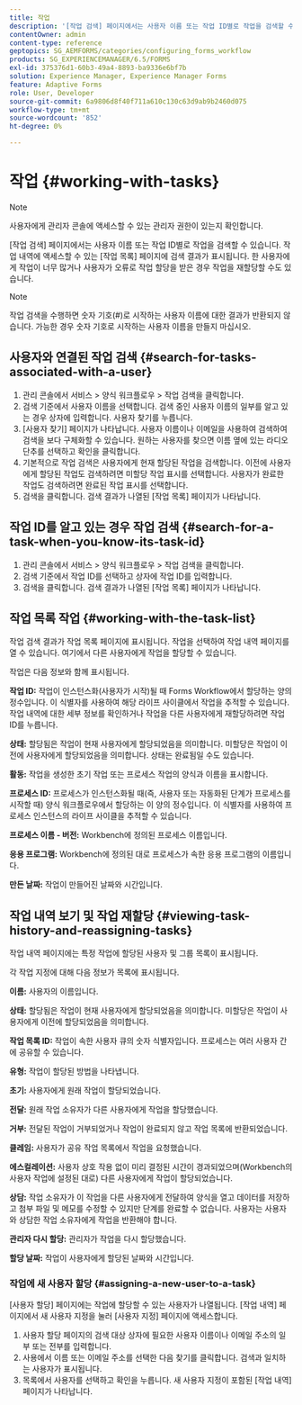 ```yaml
---
title: 작업
description: '[작업 검색] 페이지에서는 사용자 이름 또는 작업 ID별로 작업을 검색할 수 있습니다. 작업 작업에 대해 자세히 알아봅니다.'
contentOwner: admin
content-type: reference
geptopics: SG_AEMFORMS/categories/configuring_forms_workflow
products: SG_EXPERIENCEMANAGER/6.5/FORMS
exl-id: 375376d1-60b3-49a4-8893-ba9336e6bf7b
solution: Experience Manager, Experience Manager Forms
feature: Adaptive Forms
role: User, Developer
source-git-commit: 6a9806d8f40f711a610c130c63d9ab9b2460d075
workflow-type: tm+mt
source-wordcount: '852'
ht-degree: 0%

---
```


# 작업 {#working-with-tasks}

>[!NOTE]
> 
> 사용자에게 관리자 콘솔에 액세스할 수 있는 관리자 권한이 있는지 확인합니다.

[작업 검색] 페이지에서는 사용자 이름 또는 작업 ID별로 작업을 검색할 수 있습니다. 작업 내역에 액세스할 수 있는 [작업 목록] 페이지에 검색 결과가 표시됩니다. 한 사용자에게 작업이 너무 많거나 사용자가 오류로 작업 할당을 받은 경우 작업을 재할당할 수도 있습니다.

>[!NOTE]
>
>작업 검색을 수행하면 숫자 기호(#)로 시작하는 사용자 이름에 대한 결과가 반환되지 않습니다. 가능한 경우 숫자 기호로 시작하는 사용자 이름을 만들지 마십시오.

## 사용자와 연결된 작업 검색 {#search-for-tasks-associated-with-a-user}

1. 관리 콘솔에서 서비스 > 양식 워크플로우 > 작업 검색을 클릭합니다.
1. 검색 기준에서 사용자 이름을 선택합니다. 검색 중인 사용자 이름의 일부를 알고 있는 경우 상자에 입력합니다. 사용자 찾기를 누릅니다.
1. [사용자 찾기] 페이지가 나타납니다. 사용자 이름이나 이메일을 사용하여 검색하여 검색을 보다 구체화할 수 있습니다. 원하는 사용자를 찾으면 이름 옆에 있는 라디오 단추를 선택하고 확인을 클릭합니다.
1. 기본적으로 작업 검색은 사용자에게 현재 할당된 작업을 검색합니다. 이전에 사용자에게 할당된 작업도 검색하려면 미할당 작업 표시를 선택합니다. 사용자가 완료한 작업도 검색하려면 완료된 작업 표시를 선택합니다.
1. 검색을 클릭합니다. 검색 결과가 나열된 [작업 목록] 페이지가 나타납니다.

## 작업 ID를 알고 있는 경우 작업 검색 {#search-for-a-task-when-you-know-its-task-id}

1. 관리 콘솔에서 서비스 > 양식 워크플로우 > 작업 검색을 클릭합니다.
1. 검색 기준에서 작업 ID를 선택하고 상자에 작업 ID를 입력합니다.
1. 검색을 클릭합니다. 검색 결과가 나열된 [작업 목록] 페이지가 나타납니다.

## 작업 목록 작업 {#working-with-the-task-list}

작업 검색 결과가 작업 목록 페이지에 표시됩니다. 작업을 선택하여 작업 내역 페이지를 열 수 있습니다. 여기에서 다른 사용자에게 작업을 할당할 수 있습니다.

작업은 다음 정보와 함께 표시됩니다.

**작업 ID:** 작업이 인스턴스화(사용자가 시작)될 때 Forms Workflow에서 할당하는 양의 정수입니다. 이 식별자를 사용하여 해당 라이프 사이클에서 작업을 추적할 수 있습니다. 작업 내역에 대한 세부 정보를 확인하거나 작업을 다른 사용자에게 재할당하려면 작업 ID를 누릅니다.

**상태:** 할당됨은 작업이 현재 사용자에게 할당되었음을 의미합니다. 미할당은 작업이 이전에 사용자에게 할당되었음을 의미합니다. 상태는 완료됨일 수도 있습니다.

**활동:** 작업을 생성한 초기 작업 또는 프로세스 작업의 양식과 이름을 표시합니다.

**프로세스 ID:** 프로세스가 인스턴스화될 때(즉, 사용자 또는 자동화된 단계가 프로세스를 시작할 때) 양식 워크플로우에서 할당하는 이 양의 정수입니다. 이 식별자를 사용하여 프로세스 인스턴스의 라이프 사이클을 추적할 수 있습니다.

**프로세스 이름 - 버전:** Workbench에 정의된 프로세스 이름입니다.

**응용 프로그램:** Workbench에 정의된 대로 프로세스가 속한 응용 프로그램의 이름입니다.

**만든 날짜:** 작업이 만들어진 날짜와 시간입니다.

## 작업 내역 보기 및 작업 재할당 {#viewing-task-history-and-reassigning-tasks}

작업 내역 페이지에는 특정 작업에 할당된 사용자 및 그룹 목록이 표시됩니다.

각 작업 지정에 대해 다음 정보가 목록에 표시됩니다.

**이름:** 사용자의 이름입니다.

**상태:** 할당됨은 작업이 현재 사용자에게 할당되었음을 의미합니다. 미할당은 작업이 사용자에게 이전에 할당되었음을 의미합니다.

**작업 목록 ID:** 작업이 속한 사용자 큐의 숫자 식별자입니다. 프로세스는 여러 사용자 간에 공유할 수 있습니다.

**유형:** 작업이 할당된 방법을 나타냅니다.

**초기:** 사용자에게 원래 작업이 할당되었습니다.

**전달:** 원래 작업 소유자가 다른 사용자에게 작업을 할당했습니다.

**거부:** 전달된 작업이 거부되었거나 작업이 완료되지 않고 작업 목록에 반환되었습니다.

**클레임:** 사용자가 공유 작업 목록에서 작업을 요청했습니다.

**에스컬레이션:** 사용자 상호 작용 없이 미리 결정된 시간이 경과되었으며(Workbench의 사용자 작업에 설정된 대로) 다른 사용자에게 작업이 할당되었습니다.

**상담:** 작업 소유자가 이 작업을 다른 사용자에게 전달하여 양식을 열고 데이터를 저장하고 첨부 파일 및 메모를 수정할 수 있지만 단계를 완료할 수 없습니다. 사용자는 사용자와 상담한 작업 소유자에게 작업을 반환해야 합니다.

**관리자 다시 할당:** 관리자가 작업을 다시 할당했습니다.

**할당 날짜:** 작업이 사용자에게 할당된 날짜와 시간입니다.

### 작업에 새 사용자 할당 {#assigning-a-new-user-to-a-task}

[사용자 할당] 페이지에는 작업에 할당할 수 있는 사용자가 나열됩니다. [작업 내역] 페이지에서 새 사용자 지정을 눌러 [사용자 지정] 페이지에 액세스합니다.

1. 사용자 할당 페이지의 검색 대상 상자에 필요한 사용자 이름이나 이메일 주소의 일부 또는 전부를 입력합니다.
1. 사용에서 이름 또는 이메일 주소를 선택한 다음 찾기를 클릭합니다. 검색과 일치하는 사용자가 표시됩니다.
1. 목록에서 사용자를 선택하고 확인을 누릅니다. 새 사용자 지정이 포함된 [작업 내역] 페이지가 나타납니다.
